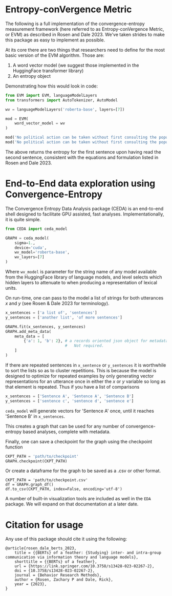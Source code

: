 # Entropy-conVergence Metric

The following is a full implementation of the convergence-entropy measurement framework (here referred to as Entropy-conVergence Metric, or EVM) as described in Rosen and Dale 2023. We've taken strides to make this package as easy to implement as possible.

At its core there are two things that researchers need to define for the most basic version of the EVM algorithm. Those are:

1. A word vector model (we suggest those implemented in the HuggingFace transformer library)
2. An entropy object

Demonstrating how this would look in code:

```python
from EVM import EVM, languageModelLayers
from transformers import AutoTokenizer, AutoModel

wv = languageModelLayers('roberta-base', layers=[7])

mod = EVM(
    word_vector_model = wv
)

mod('No political action can be taken without first consulting the populace', 'it is the prerogative of the political class to make decisions'), \
mod('No political action can be taken without first consulting the populace', 'Ultimately the populace has to have the right to decide their own fate')
```

The above returns the entropy for the first sentence upon having read the second sentence, consistent with the equations and formulation listed in Rosen and Dale 2023.

# End-to-End data exploration using Convergence-Entropy 
The Convergence Entropy Data Analysis package (CEDA) is an end-to-end shell designed to facilitate GPU assisted, fast analyses. Implementationally, it is quite simple.

```python
from CEDA import ceda_model

GRAPH = ceda_model(
    sigma=1.,
    device='cuda',
    wv_model='roberta-base',
    wv_layers=[7]
)
```

Where `wv_model` is parameter for the string name of any model available from the HuggingFace library of language models, and level selects which hidden layers to attenuate to when producing a representation of lexical units.

On run-time, one can pass to the model a list of strings for both utterances $x$ and $y$ (see Rosen & Dale 2023 for terminology).

```python
x_sentences = ['a list of', 'sentences']
y_sentences = ['another list', 'of more sentences']

GRAPH.fit(x_sentences, y_sentences)
GRAPH.add_meta_data(
    meta_data = [
        {'a': 1, 'b': 2}, # a records oriented json object for metadata for each comparison in the graph.
                          #   Not required.
    ]
)
```

If there are repeated sentences in `x_sentence` or `y_sentences` it is worthwhile to sort the lists so as to cluster repetitions. This is because the model is designed to optimize for repeated examples by only generating vector representations for an utterance once in either the $x$ or $y$ variable so long as that element is repeated. Thus if you have a list of comparisons

```python
x_sentences = ['Sentence A', 'Sentence A', 'Sentence B']
y_sentences = ['sentence c', 'sentence d', 'sentence e']
```

`ceda_model` will generate vectors for 'Sentence A' once, until it reaches 'Sentence B' in `x_sentences`.

This creates a graph that can be used for any number of convergence-entropy based analyses, complete with metadata.

Finally, one can save a checkpoint for the graph using the checkpoint function

```python
CKPT_PATH = 'path/to/checkpoint'
GRAPH.checkpoint(CKPT_PATH)
```

Or create a dataframe for the graph to be saved as a .csv or other format.

```
CKPT_PATH = 'path/to/checkpoint.csv'
df = GRAPH.graph_df()
df.to_csv(CKPT_PATH, index=False, encoding='utf-8')
```

A number of built-in visualization tools are included as well in the `EDA` package. We will expand on that documentation at a later date.

# Citation for usage

Any use of this package should cite it using the following:

```
@article{rosen_dale_berts_2023,
	title = {{BERTs} of a feather: {Studying} inter- and intra-group communication via information theory and language models},
	shorttitle = {{BERTs} of a feather},
	url = {https://link.springer.com/10.3758/s13428-023-02267-2},
	doi = {10.3758/s13428-023-02267-2},
	journal = {Behavior Research Methods},
	author = {Rosen, Zachary P and Dale, Rick},
	year = {2023},
}
```

